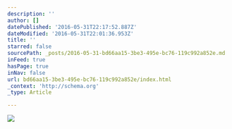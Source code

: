 ```yaml
---
description: ''
author: []
datePublished: '2016-05-31T22:17:52.887Z'
dateModified: '2016-05-31T22:01:36.953Z'
title: ''
starred: false
sourcePath: _posts/2016-05-31-bd66aa15-3be3-495e-bc76-119c992a852e.md
inFeed: true
hasPage: true
inNav: false
url: bd66aa15-3be3-495e-bc76-119c992a852e/index.html
_context: 'http://schema.org'
_type: Article

---
```

![](https://the-grid-user-content.s3-us-west-2.amazonaws.com/b6367321-a397-4149-a80d-26c8e19c1c37.jpg)